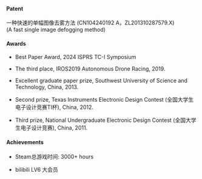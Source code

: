 #### Patent

一种快速的单幅图像去雾方法 (CN104240192 A，ZL201310287579.X)\
(A fast single image defogging method)

#### Awards

- Best Paper Award, 2024  ISPRS TC-I  Symposium

- The third place, IROS2019 Autonomous Drone Racing, 2019.

- Excellent graduate paper prize, Southwest University of Science and Technology, China, 2013.

- Second prize, Texas Instruments Electronic Design Contest (全国大学生电子设计竞赛TI杯), China, 2012.

- Third prize, National Undergraduate Electronic Design Contest (全国大学生电子设计竞赛), China, 2011.

#### Achievements

- Steam总游戏时间: 3000+ hours

- bilibili LV6 大会员